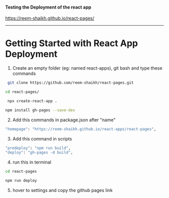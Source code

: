 #### Testing the Deployment of the react app
https://reem-shaikh.github.io/react-pages/

-----
# Getting Started with React App Deployment 

1. Create an empty folder (eg: named react-apps), git bash and type these commands 
```bash 
 git clone https://github.com/reem-shaikh/react-pages.git
```
```bash 
cd react-pages/
```
```bash 
 npx create-react-app .
```
```bash 
npm install gh-pages --save-dev
```
2. Add this commands in package.json after "name"
```bash 
"homepage": "https://reem-shaikh.github.io/react-apps/react-pages",
```
3. Add this command in scripts 
```bash 
"predeploy": "npm run build",
"deploy": "gh-pages -d build",
```
4. run this in terminal 
```bash 
cd react-pages 

npm run deploy 
```
5. hover to settings and copy the github pages link 
